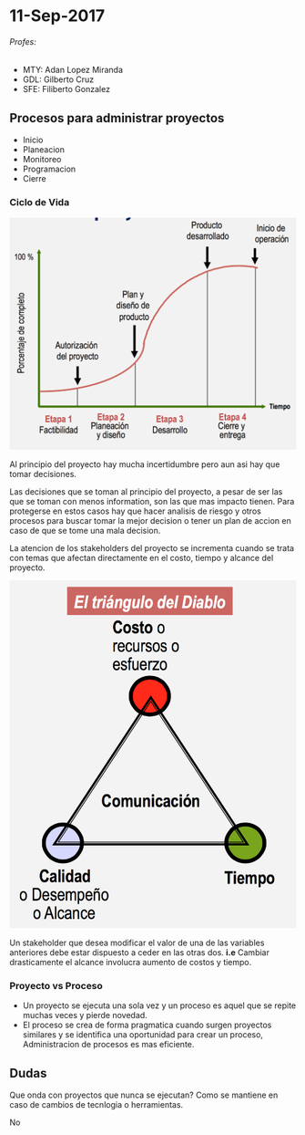 # 11-Sep-2017

###### Profes:
* MTY: Adan Lopez Miranda
* GDL: Gilberto Cruz
* SFE: Filiberto Gonzalez

## Procesos para administrar proyectos
* Inicio
* Planeacion
* Monitoreo
* Programacion
* Cierre

### Ciclo de Vida
![Grafica Ciclo de Vida](images/cicloDeVida.png)

Al principio del proyecto hay mucha incertidumbre pero aun asi hay que tomar decisiones. 

Las decisiones que se toman al principio del proyecto, a pesar de ser las que se toman con menos information, son las que mas impacto tienen. Para protegerse en estos casos hay que hacer analisis de riesgo y otros procesos para buscar tomar la mejor decision o tener un plan de accion en caso de que se tome una mala decision.

La atencion de los stakeholders del proyecto se incrementa cuando se trata con temas que afectan directamente en el costo, tiempo y alcance del proyecto. 

![Triangulo del Diablo](images/trianguloDelDiablo.png)

Un stakeholder que desea modificar el valor de una de las variables anteriores debe estar dispuesto a ceder en las otras dos. **i.e** Cambiar drasticamente el alcance involucra aumento de costos y tiempo.

### Proyecto vs Proceso
* Un proyecto se ejecuta una sola vez y un proceso es aquel que se repite muchas veces y pierde novedad.
* El proceso se crea de forma pragmatica cuando surgen proyectos similares y se identifica una oportunidad para crear un proceso, Administracion de procesos es mas eficiente.

## Dudas
Que onda con proyectos que nunca se ejecutan?
Como se mantiene en caso de cambios de tecnlogia o herramientas.


No